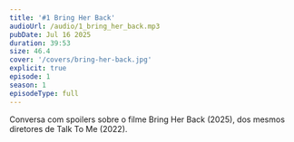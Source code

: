 ```yaml
---
title: '#1 Bring Her Back'
audioUrl: /audio/1_bring_her_back.mp3
pubDate: Jul 16 2025
duration: 39:53
size: 46.4
cover: '/covers/bring-her-back.jpg'
explicit: true
episode: 1
season: 1
episodeType: full
---
```


Conversa com spoilers sobre o filme Bring Her Back \(2025\), dos mesmos diretores de Talk To Me \(2022\).

